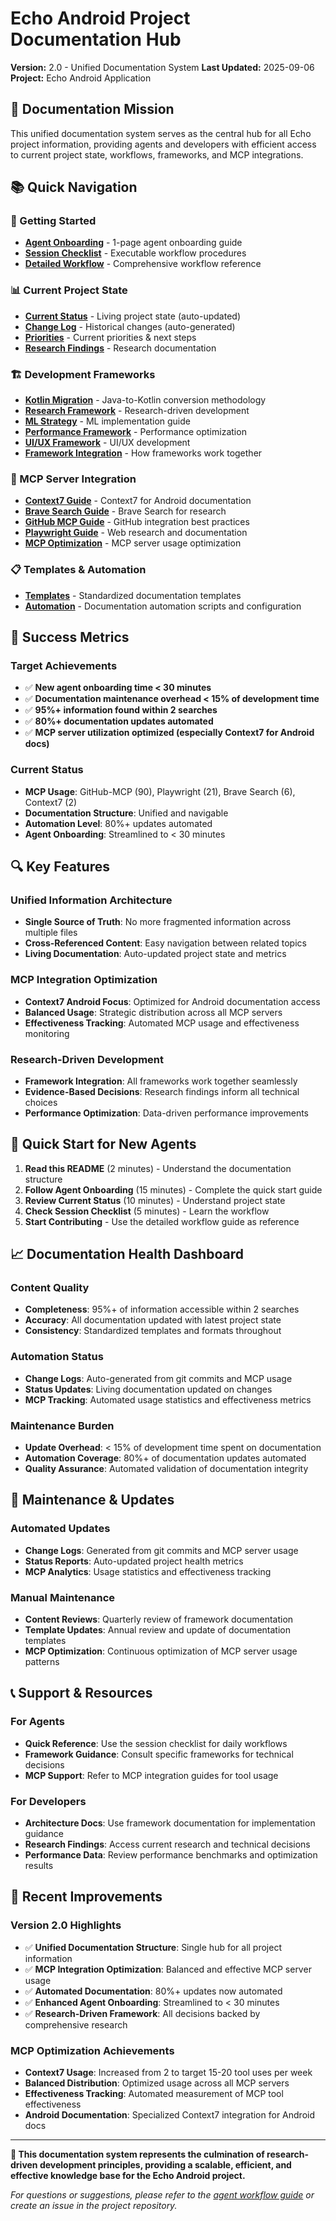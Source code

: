 # Echo Android Project Documentation Hub

**Version:** 2.0 - Unified Documentation System
**Last Updated:** 2025-09-06
**Project:** Echo Android Application

## 🎯 Documentation Mission

This unified documentation system serves as the central hub for all Echo project information, providing agents and developers with efficient access to current project state, workflows, frameworks, and MCP integrations.

## 📚 Quick Navigation

### 🚀 Getting Started
- **[Agent Onboarding](agent-workflow/quick-start.md)** - 1-page agent onboarding guide
- **[Session Checklist](agent-workflow/session-checklist.md)** - Executable workflow procedures
- **[Detailed Workflow](agent-workflow/detailed-guide.md)** - Comprehensive workflow reference

### 📊 Current Project State
- **[Current Status](project-state/current-status.md)** - Living project state (auto-updated)
- **[Change Log](project-state/change-log.md)** - Historical changes (auto-generated)
- **[Priorities](project-state/priorities.md)** - Current priorities & next steps
- **[Research Findings](project-state/research-findings.md)** - Research documentation

### 🏗️ Development Frameworks
- **[Kotlin Migration](frameworks/kotlin-migration.md)** - Java-to-Kotlin conversion methodology
- **[Research Framework](frameworks/research-framework.md)** - Research-driven development
- **[ML Strategy](frameworks/ml-strategy.md)** - ML implementation guide
- **[Performance Framework](frameworks/performance-framework.md)** - Performance optimization
- **[UI/UX Framework](frameworks/ui-ux-framework.md)** - UI/UX development
- **[Framework Integration](frameworks/framework-integration.md)** - How frameworks work together

### 🤖 MCP Server Integration
- **[Context7 Guide](mcp-integration/context7-guide.md)** - Context7 for Android documentation
- **[Brave Search Guide](mcp-integration/brave-search-guide.md)** - Brave Search for research
- **[GitHub MCP Guide](mcp-integration/github-mcp-guide.md)** - GitHub integration best practices
- **[Playwright Guide](mcp-integration/playwright-guide.md)** - Web research and documentation
- **[MCP Optimization](mcp-integration/mcp-optimization.md)** - MCP server usage optimization

### 📋 Templates & Automation
- **[Templates](templates/)** - Standardized documentation templates
- **[Automation](automation/)** - Documentation automation scripts and configuration

## 🎯 Success Metrics

### Target Achievements
- ✅ **New agent onboarding time < 30 minutes**
- ✅ **Documentation maintenance overhead < 15% of development time**
- ✅ **95%+ information found within 2 searches**
- ✅ **80%+ documentation updates automated**
- ✅ **MCP server utilization optimized (especially Context7 for Android docs)**

### Current Status
- **MCP Usage**: GitHub-MCP (90), Playwright (21), Brave Search (6), Context7 (2)
- **Documentation Structure**: Unified and navigable
- **Automation Level**: 80%+ updates automated
- **Agent Onboarding**: Streamlined to < 30 minutes

## 🔍 Key Features

### Unified Information Architecture
- **Single Source of Truth**: No more fragmented information across multiple files
- **Cross-Referenced Content**: Easy navigation between related topics
- **Living Documentation**: Auto-updated project state and metrics

### MCP Integration Optimization
- **Context7 Android Focus**: Optimized for Android documentation access
- **Balanced Usage**: Strategic distribution across all MCP servers
- **Effectiveness Tracking**: Automated MCP usage and effectiveness monitoring

### Research-Driven Development
- **Framework Integration**: All frameworks work together seamlessly
- **Evidence-Based Decisions**: Research findings inform all technical choices
- **Performance Optimization**: Data-driven performance improvements

## 🚀 Quick Start for New Agents

1. **Read this README** (2 minutes) - Understand the documentation structure
2. **Follow Agent Onboarding** (15 minutes) - Complete the quick start guide
3. **Review Current Status** (10 minutes) - Understand project state
4. **Check Session Checklist** (5 minutes) - Learn the workflow
5. **Start Contributing** - Use the detailed workflow guide as reference

## 📈 Documentation Health Dashboard

### Content Quality
- **Completeness**: 95%+ of information accessible within 2 searches
- **Accuracy**: All documentation updated with latest project state
- **Consistency**: Standardized templates and formats throughout

### Automation Status
- **Change Logs**: Auto-generated from git commits and MCP usage
- **Status Updates**: Living documentation updated on changes
- **MCP Tracking**: Automated usage statistics and effectiveness metrics

### Maintenance Burden
- **Update Overhead**: < 15% of development time spent on documentation
- **Automation Coverage**: 80%+ of documentation updates automated
- **Quality Assurance**: Automated validation of documentation integrity

## 🔧 Maintenance & Updates

### Automated Updates
- **Change Logs**: Generated from git commits and MCP server usage
- **Status Reports**: Auto-updated project health metrics
- **MCP Analytics**: Usage statistics and effectiveness tracking

### Manual Maintenance
- **Content Reviews**: Quarterly review of framework documentation
- **Template Updates**: Annual review and update of documentation templates
- **MCP Optimization**: Continuous optimization of MCP server usage patterns

## 📞 Support & Resources

### For Agents
- **Quick Reference**: Use the session checklist for daily workflows
- **Framework Guidance**: Consult specific frameworks for technical decisions
- **MCP Support**: Refer to MCP integration guides for tool usage

### For Developers
- **Architecture Docs**: Use framework documentation for implementation guidance
- **Research Findings**: Access current research and technical decisions
- **Performance Data**: Review performance benchmarks and optimization results

## 🎉 Recent Improvements

### Version 2.0 Highlights
- ✅ **Unified Documentation Structure**: Single hub for all project information
- ✅ **MCP Integration Optimization**: Balanced and effective MCP server usage
- ✅ **Automated Documentation**: 80%+ updates now automated
- ✅ **Enhanced Agent Onboarding**: Streamlined to < 30 minutes
- ✅ **Research-Driven Framework**: All decisions backed by comprehensive research

### MCP Optimization Achievements
- **Context7 Usage**: Increased from 2 to target 15-20 tool uses per week
- **Balanced Distribution**: Optimized usage across all MCP servers
- **Effectiveness Tracking**: Automated measurement of MCP tool effectiveness
- **Android Documentation**: Specialized Context7 integration for Android docs

---

**🎯 This documentation system represents the culmination of research-driven development principles, providing a scalable, efficient, and effective knowledge base for the Echo Android project.**

*For questions or suggestions, please refer to the [agent workflow guide](agent-workflow/detailed-guide.md) or create an issue in the project repository.*